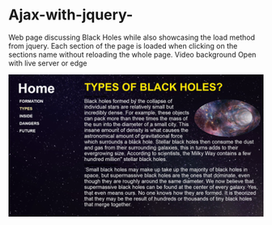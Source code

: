 # Ajax-with-jquery-
Web page discussing Black Holes while also showcasing the load method from jquery.
Each section of the page is loaded when clicking on the sections name without reloading the whole page.
Video background
Open with live server or edge

![Alt text](/BlackHoleSS.PNG?raw=true "BlackHole")


